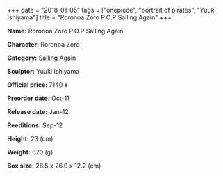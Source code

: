 +++
date = "2018-01-05"
tags = ["onepiece", "portrait of pirates", "Yuuki Ishiyama"]
title = "Roronoa Zoro P.O.P Sailing Again"
+++

**Name:** Roronoa Zoro P.O.P Sailing Again

**Character:** Roronoa Zoro

**Category:** Sailing Again 

**Sculptor:** Yuuki Ishiyama

**Official price:** 7140 ¥

**Preorder date:** Oct-11

**Release date:** Jan-12

**Reeditions:** Sep-12

**Height:** 23 (cm)

**Weight:** 670 (g)

**Box size:** 28.5 x 26.0 x 12.2 (cm)




